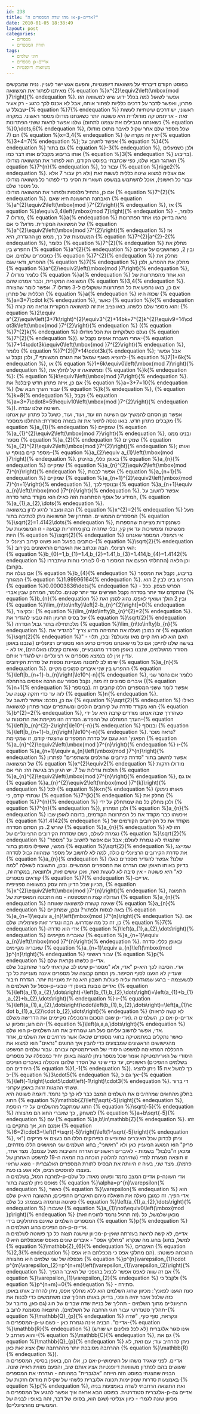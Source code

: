 ```yaml
---
id: 238
title: "אז מהו שדה המספרים ה-p-אדיים?"
date: 2010-01-05 18:38:49
layout: post
categories: 
  - מספרים
  - תורת המספרים
tags: 
  - חוגי שלמים
  - מספרים p-אדיים
  - משוואות דיופנטיות
---
```

<div id="_mcePaste">בפוסט הקודם דיברתי על משוואות דיופנטיות, והפעם אגש ישר לעניין. נניח שמבקשים מאיתנו לפתור את המשוואה {% equation %}x^{2}\equiv2\left(\mbox{mod }7\right){% endequation %}. אפשר לשאול למה בכלל ידוע שיש למשוואה הזו פתרון, ואפשר לדבר על דרכים כלליות לפתור אותה, אבל לא אכנס לכך כרגע - רק אעיר שבגלל ש-{% equation %}7{% endequation %} ראשוני, יש דרכים שיטתיות לעשות זאת - אריתמטיקה מודולרית היא פשוטה יותר כשאנחנו מודולו מספר ראשוני. במקרה שלנו אפשר לראות ששני הפתרונות (כשאנחנו מגבילים את עצמנו לתחום {% equation %}0,\dots,6{% endequation %}, שכל מספר שלם אחר שקול לאיבר מתוכו מודולו 7) הם {% equation %}x=3,4{% endequation %} (אין זה מקרה ש-{% equation %}3+4=7{% endequation %}; אפשר לחשוב על {% equation %}4{% endequation %} גם בתור {% equation %}-3{% endequation %}, ולכן כשמעלים אותו בריבוע מקבלים אותו דבר כמו {% equation %}3{% endequation %} בריבוע).</div>
<div id="_mcePaste">האתגר הבא שלנו, כפי שכתבתי בפוסט הקודם, הוא לפתור את המשוואה מודולו {% equation %}7^{n}{% endequation %}, עבור כל {% equation %}n\ge2{% endequation %}. אם אצליח למצוא שיטה כללית לעשות זאת (ולא רק עבור 7 אלא עבור כל ראשוני), אוכל להשתמש במשפט השאריות הסיני כדי לפתור כל משוואה מודולו כל מספר שלם.</div>
<div id="_mcePaste">אם כן, נתחיל מלנסות ולפתור את המשוואה מודולו {% equation %}7^{2}{% endequation %}. האבחנה הראשונה היא שאם {% equation %}a^{2}\equiv2\left(\mbox{mod }7^{2}\right){% endequation %}, אז {% equation %}a\equiv3,4\left(\mbox{mod 7}\right){% endequation %} - כלומר, מודולו 7, {% equation %}a{% endequation %} נראה בדיוק כמו אחד הפתרונות של המשוואה המקורית. מדוע? כי אם {% equation %}a^{2}\equiv2\left(\mbox{mod }7^{2}\right){% endequation %} אז המשמעות של כך, ממש מן ההגדרה, היא {% equation %}7^{2}|a^{2}-2{% endequation %}, כלומר {% equation %}7^{2}{% endequation %} מחלק את ההפרש בין {% equation %}a^{2}{% endequation %} ובין 2, כשחושבים על שניהם כמספרים שלמים. אם {% equation %}7^{2}{% endequation %} מחלק את ההפרש, ודאי שגם {% equation %}7{% endequation %} מחלק את ההפרש, ולכן {% equation %}a^{2}\equiv2\left(\mbox{mod }7\right){% endequation %}, כלומר מודולו 7 {% equation %}a{% endequation %} הוא אחד מהפתרונות של המשוואה המקורית, וכבר אמרנו שהם {% equation %}3,4{% endequation %}.</div>
<div id="_mcePaste">אם כן, בואו נחפש את כל הפתרונות ששקולים ל-3 מודולו 7. אפשר לומר שהצורה הכללית של פתרון {% equation %}a{% endequation %} שכזה היא {% equation %}a=3+7\cdot k{% endequation %}, כאשר {% equation %}k{% endequation %} הוא מספר שלם כלשהו. בואו נציב את זה למשוואה המקורית ונראה מה קורה: {% equation %}2\equiv a^{2}\equiv\left(3+7k\right)^{2}\equiv3^{2}+14bk+7^{2}k^{2}\equiv9+14\cdot3k\left(\mbox{mod }7^{2}\right){% endequation %} ({% equation %}7^{2}k{% endequation %} נעלם כשלוקחים את הכל מודולו {% equation %}7^{2}{% endequation %}). אחרי העברת אגפים נקבל ש-{% equation %}7+14\cdot3k\equiv0\left(\mbox{mod }7^{2}\right){% endequation %}, כלומר {% equation %}7^{2}|7+14\cdot3k{% endequation %}; אבל אפשר להוציא מאגף שמאל את הגורם המשותף 7, ולכן נקבל ש-{% equation %}7|1+6k{% endequation %}, או {% equation %}1+6k\equiv0\left(\mbox{mod 7}\right){% endequation %}, וממשוואה זו קל לחלץ את {% equation %}k{% endequation %}: {% equation %}k\equiv1\left(\mbox{mod }7\right){% endequation %}. אם כן, איזה פתרון חדש קיבלנו? את {% equation %}a=3+7=10{% endequation %} (עבור הערך הבא של {% equation %}k{% endequation %}, {% equation %}k=8{% endequation %}, נקבל {% equation %}a=3+7\cdot8=59\equiv10\left(\mbox{mod }7^{2}\right){% endequation %}). השיטה שלנו עבדה.</div>
<div id="_mcePaste">אפשר מן הסתם להמשיך עם השיטה הזו עוד, ועוד, ועוד, כשעל כל פתרון ישן אנחנו מקבלים פתרון חדש. בואו ננסה לתאר את זה בצורה מסודרת: התחלנו ממספר {% equation %}a_{1}{% endequation %} שמקיים {% equation %}a_{1}^{2}\equiv2\left(\mbox{mod 7}\right){% endequation %}, ובנינו ממנו מספר {% equation %}a_{2}{% endequation %} שמקיים {% equation %}a_{2}^{2}\equiv2\left(\mbox{mod }7^{2}\right){% endequation %}; ואותו מספר קיים בנוסף ש-{% equation %}a_{2}\equiv a_{1}\left(\mbox{mod }7\right){% endequation %}. באופן כללי, בהינתן {% equation %}a_{n}{% endequation %} שמקיים {% equation %}a_{n}^{2}\equiv2\left(\mbox{mod 7}^{n}\right){% endequation %}, אפשר לבנות {% equation %}a_{n+1}{% endequation %} שמקיים {% equation %}a_{n+1}^{2}\equiv2\left(\mbox{mod 7}^{n+1}\right){% endequation %}, ובנוסף לכך {% equation %}a_{n+1}\equiv a_{n}\left(\mbox{mod }7^{n}\right){% endequation %}. אפשר לחשוב על המידע על אוסף הפתרונות הזה כאילו הוא מקודד בתור סדרה, {% equation %}a_{1},a_{2},\dots{% endequation %}.</div>
<div id="_mcePaste">הבה ונעבור לרגע לדון במשוואה {% equation %}x^{2}=2{% endequation %} מעל המספרים הממשיים. הפתרון של המשוואה ניתן לכתיבה בתור {% equation %}\sqrt{2}=1.4142\dots{% endequation %}, כשהנקודות מציינות שהספרות ממשיכות וממשיכות עד אין קץ, ובלי שתהיה בהן מחזוריות קבועה - זו המשמעות של היות {% equation %}\sqrt{2}{% endequation %} אי רציונלי. המספר שאנחנו כותבים בפועל הוא פשוט קירוב רציונלי ל-{% equation %}\sqrt{2}{% endequation %} האי רציונלי. הבה ונכתוב את האיברים הראשונים בקירוב:</div>
<div id="_mcePaste">{% equation %}b_{0}=1,b_{1}=1.4,b_{2}=1.41,b_{3}=1.414,b_{4}=1.4142{% endequation %} וכן הלאה (התחלתי הפעם את המספור מ-0 לצורכי נוחות שיתבררו בקרוב).</div>
<div id="_mcePaste">אם נעלה את {% equation %}b_{4}{% endequation %} בריבוע, נקבל את המספר המגוחך {% equation %}1.99996164{% endequation %}. ההפרש בינו לבין 2 הוא {% equation %}0.00003836\dots{% endequation %} - הפרש פצפון. ככל שנתקדם עוד יותר בסדרה נקבל הפרשים עוד יותר קטנים. כלומר, המרחק שבין אברי {% equation %}b_{n}{% endequation %} ובין 2 הולך ושואף לאפס. נהוג לסמן זאת {% equation %}\lim_{n\to\infty}\left|2-b_{n}^{2}\right|=0{% endequation %}, ובקיצור: {% equation %}\lim_{n\to\infty}b_{n}^{2}=2{% endequation %}. על בסיס הרעיון הזה טבעי להגדיר את {% equation %}\sqrt{2}{% endequation %} מלכתחילה בתור גבול הסדרה {% equation %}\lim_{n\to\infty}b_{n}{% endequation %}. זה כמובן מעלה את התמיהה מדוע צריך "להגדיר את {% equation %}\sqrt{2}{% endequation %}" - האם הוא לא היה קיים מאז ומעולם? ובכן, תלוי בגישה שלנו לחיים; אם כל מי שאנחנו מכירים כרגע הוא מספרים רציונליים (שנבנו באופן מסודר מהשלמים, שנבנו באופן מסודר מהטבעיים, שאותם קיבלנו מאלוהים), אז לא - עדיין אין לנו בנמצא מספרים אי רציונליים ויש להגדיר אותם.</div>
<div id="_mcePaste">שימו לב לתכונה מעניינת נוספת של סדרת הקירובים {% equation %}a_{n}{% endequation %}. ההפרש בין שני איברים סמוכים מקיים {% equation %}\left|b_{n+1}-b_{n}\right|\le10^{-n}{% endequation %}, כלומר אם נחסר שני איברים סמוכים זה מזה, נקבל מספר עם הרבה אפסים בהתחלה ({% equation %}n+1{% endequation %} במספר). אפשר לומר ששני המספרים הללו קרובים זה לזה עד כדי חזקה קטנה של {% equation %}n{% endequation %}.</div>
<div id="_mcePaste">אם כן, נסכם: אפשר לחשוב על {% equation %}\sqrt{2}{% endequation %} כאילו הוא מקודד סדרה של קירובים הולכים ומשתפרים עבור פתרון למשוואה {% equation %}b^{2}=2{% endequation %}, כשהדרך שבה אנחנו מודדים קרבה היא על ידי הערך המוחלט של ההפרש. הסדרה הזו מקיימת את התכונות ש-{% equation %}\left|b_{n}^{2}-2\right|\le10^{-n}{% endequation %} ובנוסף {% equation %}\left|b_{n+1}-b_{n}\right|\le10^{-n}{% endequation %}. נראה מוכר?</div>
<div id="_mcePaste">הפאנץ' הוא שגם על סדרת המספרים שהצגתי קודם, זו שמקיימת {% equation %}a_{n}^{2}\equiv2\left(\mbox{mod }7^{n}\right){% endequation %} ו-{% equation %}a_{n+1}\equiv a_{n}\left(\mbox{mod }7^{n}\right){% endequation %} אפשר לחשוב בתור "סדרת קירובים שהולכים ומשתפרים" לפתרון של המשוואה {% equation %}x^{2}\equiv2{% endequation %} מודולו חזקות הולכות וגדלות של 7. יש הגיון רב בגישה הזו: הרי אם {% equation %}a_{n}^{2}\equiv2\left(\mbox{mod }7^{n}\right){% endequation %}, אז גם {% equation %}a_{n}^{2}\equiv2\left(\mbox{mod }7^{k}\right){% endequation %} לכל {% equation %}k&lt;n{% endequation %} (מאותו נימוק שנתתי קודם, כי {% equation %}7^{k}{% endequation %} מחלק את {% equation %}7^{n}{% endequation %} ולכן מחלק כל מה שמתחלק על ידי {% equation %}7^{n}{% endequation %}), ולכן הפתרון {% equation %}a_{n}{% endequation %} איכשהו כבר מקודד את כל הפתרונות הקודמים, בדומה לאופן שבו {% equation %}1.4142{% endequation %} מקודד את כל הקירובים הקודמים של שורש 2. מן הסתם הסדרה {% equation %}a_{n}{% endequation %} הזו לא נגמרת לעולם, כשם שסדרת הקירובים הרציונליים של {% equation %}\sqrt{2}{% endequation %} שהצגתי לא נגמרת לעולם; אבל אם אפשר לחשוב על "מספר" ממשי, שאפילו מסומן בתור {% equation %}\sqrt{2}{% endequation %}, שמייצג את סדרת הקירובים הרציונליים כולה, למה לא לחשוב על מספר שמהווה גבול לסדרה {% equation %}a_{n}{% endequation %} שלנו? אפשר להגדיר מספרים כאלו בדיוק באותו האופן שבו הגדרנו את המספרים הממשיים. ובכן, התשובה לשאלה "למה לא" היא פשוטה - אין סיבה לא לעשות זאת, ואכן עושים זאת, ולתוצאה, במקרה זה, קוראים מספרים {% equation %}7{% endequation %}-אדיים.</div>
<div id="_mcePaste">מכיוון שכל הדיון הזה עסק במשוואה ספציפית, {% equation %}x^{2}\equiv2\left(\mbox{mod }7^{n}\right){% endequation %}, התמונה הגדולה קצת התפספסה - מה התכונה המאפיינת של {% equation %}a_{n}{% endequation %} שאינה קשורה למשוואה שאותה {% equation %}a_{n}{% endequation %} באה לנסות ולפתור? ובכן, שמתקיים {% equation %}a_{n+1}\equiv a_{n}\left(\mbox{mod }7^{n}\right){% endequation %}. אם כן, זה כל מה שנדרוש. הבה ונגדיר זאת פורמלית: שלם {% equation %}7{% endequation %}-אדי הוא סדרה {% equation %}\left(a_{1},a_{2},\dots\right){% endequation %} שאבריה מקיימים {% equation %}a_{n+1}\equiv a_{n}\left(\mbox{mod }7^{n}\right){% endequation %}. ובאופן כללי: סדרה שאבריה מקיימים {% equation %}a_{n+1}\equiv a_{n}\left(\mbox{mod }p^{n}\right){% endequation %} עבור ראשוני {% equation %}p{% endequation %} כלשהו נקראת שלם p-אדי.</div>
<div id="_mcePaste">שימו לב שקראתי ליצור שהתקבל שלם p-אדי, ולא "מספר" p-אדי. הסיבה לכך היא שעדיין לא הגענו לסוף הסיפור. מן הסתם קבוצה של מספרים איננה מעניינת כל כך לכשעצמה - ברגע שמוגדרות עליה פעולות חשבון היא נהיית מעניינת יותר. הגדרת חיבור וכפל על השלמים ה-p-אדיים נובעת באופן די טבעי: {% equation %}\left(a_{1},a_{2},\dots\right)+\left(b_{1},b_{2},\dots\right)=\left(a_{1}+b_{1},a_{2}+b_{2},\dots\right){% endequation %} ו-{% equation %}\left(a_{1},a_{2},\dots\right)\cdot\left(b_{1},b_{2},\dots\right)=\left(a_{1}\cdot b_{1},a_{2}\cdot b_{2},\dots\right){% endequation %} (לא קשה לראות שגם הסכום והמכפלה מקיימים את הדרישה משלם p-אדי). אם כן, השלמים ה-p-אדיים הם חוג; ומכיוון ש-{% equation %}\left(a,a,a,\dots\right){% endequation %} הוא שלם p-אדי, אפשר לחשוב עליהם כעל חוג שמרחיב את חוג השלמים.</div>
<div id="_mcePaste">כאשר נתקלים במתמטיקה בחוגי מספרים שכאלו אשר מרחיבים את השלמים, אחד מהגישושים הראשונים שמבצעים כדי להבין איך החוגים "נראים" הוא למצוא את ההכללה המתאימה למשפט היסודי של האריתמטיקה עבורם. עבור שלמים המשפט היסודי של האריתמטיקה אומר שכל מספר ניתן להצגה באופן יחיד כמכפלה של מספרים ראשוניים, עד כדי שינוי של הסדר שלהם והכפלה באיברים הפיכים (בשלמים ההפיכים היחידים הם {% equation %}1,-1{% endequation %}). כך למשל את 15 ניתן להציג כ-{% equation %}3\cdot5{% endequation %}, אך גם כ-{% equation %}\left(-1\right)\cdot5\cdot\left(-1\right)\cdot3{% endequation %}. די ברור ששתי ההצגות זהות באופן עקרוני.</div>
<div id="_mcePaste">בחלק מהחוגים שמרחיבים את השלמים המצב כבר לא כך כך נחמד. דוגמה פשוטה היא החוג {% equation %}\mathbb{Z}\left[\sqrt{-5}\right]{% endequation %}, החוג שמתקבל מהשלמים על ידי הוספת {% equation %}\sqrt{-5}{% endequation %} למשחק , כך שאברי החוג הם מהצורה {% equation %}a+b\sqrt{-5}{% endequation %} עם {% equation %}a,b\in\mathbb{Z}{% endequation %}. זהו אמנם חוג, אך מתקיים בו {% equation %}6=2\cdot3=\left(1+\sqrt{-5}\right)\left(1-\sqrt{-5}\right){% endequation %}, וניתן לבדוק שכל האיברים שמופיעים בפירוקים הללו הם בעצם אי פריקים ("אי פריק" הוא המושג המעניין כאן ולא "ראשוני"; בחוג השלמים שני המושגים הללו מזדהים, ומכאן ה"בלבול" בשמות - לאיברים ראשוניים הגדרה וחשיבות משל עצמם). מצד אחד, זו תוצאה מצערת למדי (שחירבה לחלוטין הוכחה בת המאה ה-19 למשפט האחרון של פרמה). מצד שני, בעיה זו היוותה את הבסיס לתורת המספרים האלגברית - נושא שראוי בעצמו לפוסטים רבים, ולא אגע בו כעת.</div>
<div id="_mcePaste">למרבה המזל, בשלמים ה-p-אדיים המצב נחמד ופשוט מאוד: כל שלם p-אדי השונה מאפס ניתן להצגה בתור {% equation %}\alpha=p^{n}\varepsilon{% endequation %}, כאשר {% equation %}\varepsilon{% endequation %} הוא שלם p-אדי הפיך. זה כמובן מעלה את השאלה מיהם האיברים ההפיכים; התשובה היא פשוטה ונחמדה בעצמה: כל שלם {% equation %}\left(a_{1},a_{2},\dots\right){% endequation %} שעבורו {% equation %}a_{1}\not\equiv0\left(\mbox{mod }p\right){% endequation %} (זה תרגיל נחמד להוכיח זאת). מכאן שלמשל, כל המספרים השלמים שאינם מתחלקים בידי {% equation %}p{% endequation %} הם הפיכים בחוג השלמים ה-p-אדיים.</div>
<div id="_mcePaste">מכיוון שישנה הצגה כל כך פשוטה לשלמים ה-p-אדיים, לא קשה לראות בעזרתה שאין בחוג מה שנקרא "מחלקי אפס" - איברים שונים מאפס שמכפלתם היא 0 (למשל, בחוג {% equation %}\mathbb{Z}_{6}{% endequation %}, האיברים {% equation %}2,3{% endequation %} הם מחלקי אפס כי מכפלתם היא אפס). ההוכחה פשוטה: מכפלה של שני שלמים היא מהצורה {% equation %}p^{n}\varepsilon_{1}\cdot p^{m}\varepsilon_{2}=p^{n+m}\left(\varepsilon_{1}\varepsilon_{2}\right){% endequation %}. אם זה שווה לאפס אפשר לכפול בהופכי של האיבר ההפיך {% equation %}\varepsilon_{1}\varepsilon_{2}{% endequation %} ולקבל כי {% equation %}p^{n+m}=0{% endequation %} - סתירה.</div>
<div id="_mcePaste">כעת הגענו לפאנץ': מכיוון שחוג השלמים הוא ללא מחלקי אפס, ניתן להרחיב אותו באופן כזה שלכל איבר יהיה הופכי, בדיוק באותו תהליך שבו משתמשים כדי לבנות את הרציונליים מתוך השלמים - תהליך של בניית שדה שברים של חוג (גם כאן, מדובר על תהליך סטנדרטי עבור חוגי הרחבה של השלמים). התוצאה מסומנת לרוב ב-{% equation %}\mathbb{Q}_{p}{% endequation %} ונקראת, סוף סוף, "שדה המספרים ה-p-אדיים". הבניה אינה נגמרת כאן - כשם ש-{% equation %}\mathbb{R}{% endequation %} אינו סגור אלגברית (לא לכל פולינום יש שורש) והוא מורחב ל-{% equation %}\mathbb{C}{% endequation %}, גם את {% equation %}\mathbb{Q}_{p}{% endequation %} ניתן להרחיב עוד; עם זאת, לא אציג זאת כאן (ההרחבה מסובכת יותר מההרחבה של {% equation %}\mathbb{R}{% endequation %}).</div>
<div></div>
<div id="_mcePaste">אם כן, אלו הם, באופן בסיסי, המספרים ה-p-אדיים. לפני שאגיד משהו על השימוש שעושים בהם לפתרון משוואות דיופנטיות אציג אותם שוב, והפעם מזווית ראייה שונה. הבניה שהצגתי בפוסט הזה הייתה "אלגברית" במהותה - הגדרתי את המספרים באמצעות סדרות שמקיימות תכונה אלגברית כלשהי של שקילות מודולו חזקות של {% equation %}p{% endequation %}, ואת התוצאה הרחבתי לשדה באמצעות בניה אלגברית סטנדרטית. בפוסט הבא אראה איך אפשר להגיע אל המספרים ה-p-אדיים גם מכיוון שונה לגמרי - כיוון אנליטי (שגם הוא, בסופו של דבר, זהה באופיו לבניה של הממשיים מהרציונליים).</div>
